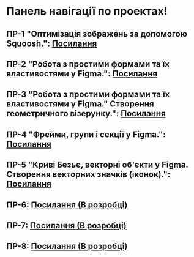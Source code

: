 # Панель навігації по проектах!
## ПР-1 "Оптимізація зображень за допомогою Squoosh.": <a href="https://github.com/Soldicibus/SomeSquooshShi/blob/main/workshop_1.md">Посилання</a> <br>
## ПР-2 "Робота з простими формами та їх властивостями у Figma.": <a href="https://github.com/Soldicibus/Design-Kursov-Se-2.03/blob/main/2/workshop_2.md">Посилання</a> <br> 
## ПР-3 "Робота з простими формами та їх властивостями у Figma." Створення геометричного візерунку.": <a href="https://github.com/Soldicibus/Design-Kursov-Se-2.03/blob/main/3/workshop_3.md">Посилання</a> <br>
## ПР-4 "Фрейми, групи і секції у Figma.": <a href="https://github.com/Soldicibus/Design-Kursov-Se-2.03/blob/main/4/workshop_4.md">Посилання</a> <br>
## ПР-5 "Криві Безьє, векторні об'єкти у Figma. Створення векторних значків (іконок).": <a href="https://github.com/Soldicibus/Design-Kursov-Se-2.03/blob/main/5/workshop_5.md">Посилання</a> <br>
## ПР-6: <a href="https://github.com/Soldicibus/Design-Kursov-Se-2.03/blob/main/6/workshop_6.md">Посилання (В розробці)</a> <br>
## ПР-7: <a href="https://github.com/Soldicibus/Design-Kursov-Se-2.03/blob/main/7/workshop_7.md">Посилання (В розробці)</a> <br>
## ПР-8: <a href="https://github.com/Soldicibus/Design-Kursov-Se-2.03/blob/main/8/workshop_8.md">Посилання (В розробці)</a> <br>
